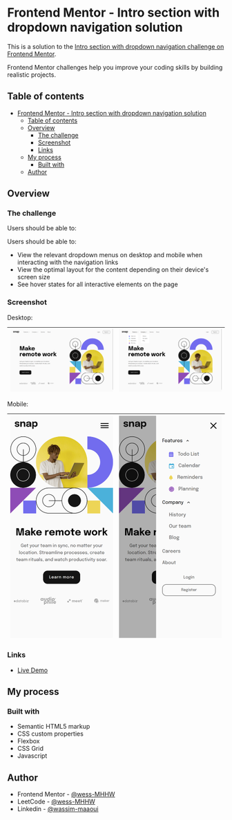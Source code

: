 # Frontend Mentor - Intro section with dropdown navigation solution

This is a solution to the [Intro section with dropdown navigation challenge on Frontend Mentor](https://www.frontendmentor.io/challenges/intro-section-with-dropdown-navigation-ryaPetHE5).

Frontend Mentor challenges help you improve your coding skills by building realistic projects.

## Table of contents

- [Frontend Mentor - Intro section with dropdown navigation solution](#frontend-mentor---intro-section-with-dropdown-navigation-solution)
  - [Table of contents](#table-of-contents)
  - [Overview](#overview)
    - [The challenge](#the-challenge)
    - [Screenshot](#screenshot)
    - [Links](#links)
  - [My process](#my-process)
    - [Built with](#built-with)
  - [Author](#author)

## Overview

### The challenge

Users should be able to:

Users should be able to:

- View the relevant dropdown menus on desktop and mobile when interacting with the navigation links
- View the optimal layout for the content depending on their device's screen size
- See hover states for all interactive elements on the page

### Screenshot

Desktop:

| ![1](./screenshots/intro-section-with-dropdown-navigation-desktop-1.png) | ![2](./screenshots/intro-section-with-dropdown-navigation-desktop-2.png) |
| :-----------------------------------------------------: | :-----------------------------------------------------: |

Mobile:

| ![1](./screenshots/intro-section-with-dropdown-navigation-mobile-1.png) | ![2](./screenshots/intro-section-with-dropdown-navigation-mobile-2.png) |
| :-----------------------------------------------------: | :-----------------------------------------------------: |

### Links

- [Live Demo](https://wess-mhhw.github.io/intro-section-with-dropdown-navigation/)

## My process

### Built with

- Semantic HTML5 markup
- CSS custom properties
- Flexbox
- CSS Grid
- Javascript

## Author

- Frontend Mentor - [@wess-MHHW](https://www.frontendmentor.io/profile/wess-MHHW)
- LeetCode - [@wess-MHHW](https://leetcode.com/wess-MHHW/)
- Linkedin - [@wassim-maaoui](https://www.linkedin.com/in/wassim-maaoui/)
